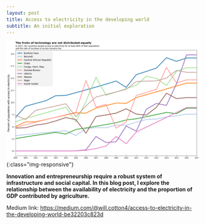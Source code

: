 ```yaml
---
layout: post
title: Access to electricity in the developing world
subtitle: An initial exploration
---
```



![electricity](/img/electricity.png){:class="img-responsive"}


**Innovation and entrepreneurship require a robust system of infrastructure and social capital. In this blog post, I explore the relationship between the availability of electricity and the proportion of GDP contributed by agriculture.**



Medium link: https://medium.com/@will.cotton4/access-to-electricity-in-the-developing-world-be32203c823d

